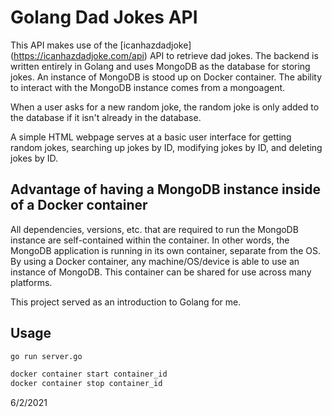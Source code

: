 # Golang Dad Jokes API

This API makes use of the [icanhazdadjoke] (https://icanhazdadjoke.com/api) API to retrieve dad jokes. The backend is written entirely in Golang and uses MongoDB as the database for storing jokes. An instance of MongoDB is stood up on Docker container. The ability to interact with the MongoDB instance comes from a mongoagent.

When a user asks for a new random joke, the random joke is only added to the database if it isn't already in the database.

A simple HTML webpage serves at a basic user interface for getting random jokes, searching up jokes by ID, modifying jokes by ID, and deleting jokes by ID.

## Advantage of having a MongoDB instance inside of a Docker container

All dependencies, versions, etc. that are required to run the MongoDB instance are self-contained within the container. In other words, the MongoDB application is running in its own container, separate from the OS. By using a Docker container, any machine/OS/device is able to use an instance of MongoDB. This container can be shared for use across many platforms.

This project served as an introduction to Golang for me.

## Usage

```bash
go run server.go
```

```bash
docker container start container_id
docker container stop container_id
```

6/2/2021